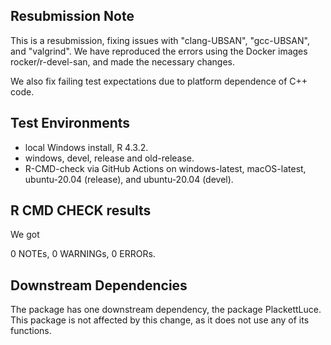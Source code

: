 ## Resubmission Note

This is a resubmission, fixing issues with "clang-UBSAN", "gcc-UBSAN", and "valgrind". We have reproduced the errors using the Docker images rocker/r-devel-san, and made the necessary changes. 

We also fix failing test expectations due to platform dependence of C++ code.


## Test Environments
* local Windows install, R 4.3.2.
* windows, devel, release and old-release.
* R-CMD-check via GitHub Actions on windows-latest, macOS-latest, ubuntu-20.04 (release), and ubuntu-20.04 (devel).

## R CMD CHECK results

We got 

0 NOTEs, 0 WARNINGs, 0 ERRORs.


## Downstream Dependencies
The package has one downstream dependency, the package PlackettLuce. This package is not affected by this change, as it does not use any of its functions.
